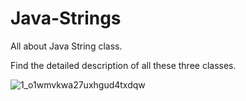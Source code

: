 # Java-Strings

All about Java String class.

Find the detailed description of all these three classes.

![1_o1wmvkwa27uxhgud4txdqw](https://user-images.githubusercontent.com/30400247/43758004-5cfc1cbe-9a38-11e8-9fce-c876053561b8.png)


